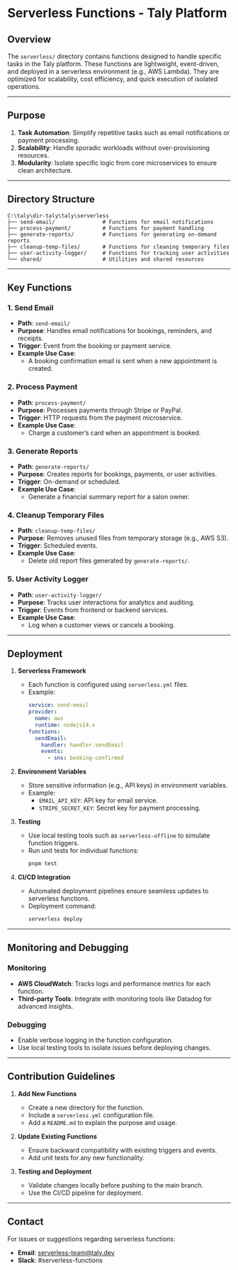 # Serverless Functions - Taly Platform

## Overview

The `serverless/` directory contains functions designed to handle specific tasks in the Taly platform. These functions are lightweight, event-driven, and deployed in a serverless environment (e.g., AWS Lambda). They are optimized for scalability, cost efficiency, and quick execution of isolated operations.

---

## Purpose

1. **Task Automation**: Simplify repetitive tasks such as email notifications or payment processing.
2. **Scalability**: Handle sporadic workloads without over-provisioning resources.
3. **Modularity**: Isolate specific logic from core microservices to ensure clean architecture.

---

## Directory Structure

```
C:\taly\dir-taly\taly\serverless
├── send-email/               # Functions for email notifications
├── process-payment/          # Functions for payment handling
├── generate-reports/         # Functions for generating on-demand reports
├── cleanup-temp-files/       # Functions for cleaning temporary files
├── user-activity-logger/     # Functions for tracking user activities
└── shared/                   # Utilities and shared resources
```

---

## Key Functions

### **1. Send Email**
- **Path**: `send-email/`
- **Purpose**: Handles email notifications for bookings, reminders, and receipts.
- **Trigger**: Event from the booking or payment service.
- **Example Use Case**:
  - A booking confirmation email is sent when a new appointment is created.

### **2. Process Payment**
- **Path**: `process-payment/`
- **Purpose**: Processes payments through Stripe or PayPal.
- **Trigger**: HTTP requests from the payment microservice.
- **Example Use Case**:
  - Charge a customer’s card when an appointment is booked.

### **3. Generate Reports**
- **Path**: `generate-reports/`
- **Purpose**: Creates reports for bookings, payments, or user activities.
- **Trigger**: On-demand or scheduled.
- **Example Use Case**:
  - Generate a financial summary report for a salon owner.

### **4. Cleanup Temporary Files**
- **Path**: `cleanup-temp-files/`
- **Purpose**: Removes unused files from temporary storage (e.g., AWS S3).
- **Trigger**: Scheduled events.
- **Example Use Case**:
  - Delete old report files generated by `generate-reports/`.

### **5. User Activity Logger**
- **Path**: `user-activity-logger/`
- **Purpose**: Tracks user interactions for analytics and auditing.
- **Trigger**: Events from frontend or backend services.
- **Example Use Case**:
  - Log when a customer views or cancels a booking.

---

## Deployment

1. **Serverless Framework**
   - Each function is configured using `serverless.yml` files.
   - Example:
     ```yaml
     service: send-email
     provider:
       name: aws
       runtime: nodejs14.x
     functions:
       sendEmail:
         handler: handler.sendEmail
         events:
           - sns: booking-confirmed
     ```

2. **Environment Variables**
   - Store sensitive information (e.g., API keys) in environment variables.
   - Example:
     - `EMAIL_API_KEY`: API key for email service.
     - `STRIPE_SECRET_KEY`: Secret key for payment processing.

3. **Testing**
   - Use local testing tools such as `serverless-offline` to simulate function triggers.
   - Run unit tests for individual functions:
     ```bash
     pnpm test
     ```

4. **CI/CD Integration**
   - Automated deployment pipelines ensure seamless updates to serverless functions.
   - Deployment command:
     ```bash
     serverless deploy
     ```

---

## Monitoring and Debugging

### **Monitoring**
- **AWS CloudWatch**: Tracks logs and performance metrics for each function.
- **Third-party Tools**: Integrate with monitoring tools like Datadog for advanced insights.

### **Debugging**
- Enable verbose logging in the function configuration.
- Use local testing tools to isolate issues before deploying changes.

---

## Contribution Guidelines

1. **Add New Functions**
   - Create a new directory for the function.
   - Include a `serverless.yml` configuration file.
   - Add a `README.md` to explain the purpose and usage.

2. **Update Existing Functions**
   - Ensure backward compatibility with existing triggers and events.
   - Add unit tests for any new functionality.

3. **Testing and Deployment**
   - Validate changes locally before pushing to the main branch.
   - Use the CI/CD pipeline for deployment.

---

## Contact
For issues or suggestions regarding serverless functions:
- **Email**: serverless-team@taly.dev
- **Slack**: #serverless-functions
